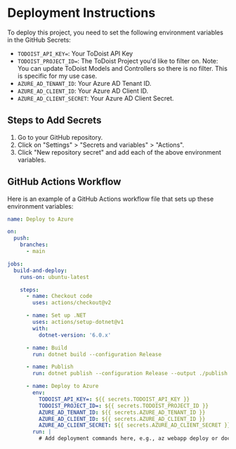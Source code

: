 # Deployment Instructions

To deploy this project, you need to set the following environment variables in the GitHub Secrets:

- `TODOIST_API_KEY=`: Your ToDoist API Key
- `TODOIST_PROJECT_ID=`: The ToDoist Project you'd like to filter on. Note: You can update ToDoist Models and Controllers so there is no filter. This is specific for my use case. 
- `AZURE_AD_TENANT_ID`: Your Azure AD Tenant ID.
- `AZURE_AD_CLIENT_ID`: Your Azure AD Client ID.
- `AZURE_AD_CLIENT_SECRET`: Your Azure AD Client Secret.

## Steps to Add Secrets

1. Go to your GitHub repository.
2. Click on "Settings" > "Secrets and variables" > "Actions".
3. Click "New repository secret" and add each of the above environment variables.

## GitHub Actions Workflow

Here is an example of a GitHub Actions workflow file that sets up these environment variables:

```yaml
name: Deploy to Azure

on:
  push:
    branches:
      - main

jobs:
  build-and-deploy:
    runs-on: ubuntu-latest

    steps:
      - name: Checkout code
        uses: actions/checkout@v2

      - name: Set up .NET
        uses: actions/setup-dotnet@v1
        with:
          dotnet-version: '6.0.x'

      - name: Build
        run: dotnet build --configuration Release

      - name: Publish
        run: dotnet publish --configuration Release --output ./publish

      - name: Deploy to Azure
        env:
          TODOIST_API_KEY=: ${{ secrets.TODOIST_API_KEY }}
          TODOIST_PROJECT_ID=: ${{ secrets.TODOIST_PROJECT_ID }}
          AZURE_AD_TENANT_ID: ${{ secrets.AZURE_AD_TENANT_ID }}
          AZURE_AD_CLIENT_ID: ${{ secrets.AZURE_AD_CLIENT_ID }}
          AZURE_AD_CLIENT_SECRET: ${{ secrets.AZURE_AD_CLIENT_SECRET }}
        run: |
          # Add deployment commands here, e.g., az webapp deploy or docker commands